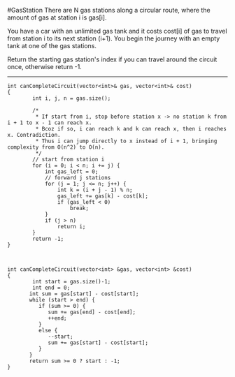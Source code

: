 #GasStation
There are N gas stations along a circular route, where the amount of gas at station i is gas[i].

You have a car with an unlimited gas tank and it costs cost[i] of gas to travel from station i to its next 
station (i+1). You begin the journey with an empty tank at one of the gas stations.

Return the starting gas station's index if you can travel around the circuit once, otherwise return -1.


---


```
int canCompleteCircuit(vector<int>& gas, vector<int>& cost)
{
        int i, j, n = gas.size();

        /*
         * If start from i, stop before station x -> no station k from i + 1 to x - 1 can reach x.
         * Bcoz if so, i can reach k and k can reach x, then i reaches x. Contradiction.
         * Thus i can jump directly to x instead of i + 1, bringing complexity from O(n^2) to O(n).
         */
        // start from station i
        for (i = 0; i < n; i += j) {
            int gas_left = 0;
            // forward j stations
            for (j = 1; j <= n; j++) {
                int k = (i + j - 1) % n;
                gas_left += gas[k] - cost[k];
                if (gas_left < 0)
                    break;
            }
            if (j > n)
                return i;
        }
        return -1;
}



int canCompleteCircuit(vector<int> &gas, vector<int> &cost)
{
        int start = gas.size()-1;
        int end = 0;
       int sum = gas[start] - cost[start];
       while (start > end) {
          if (sum >= 0) {
             sum += gas[end] - cost[end];
             ++end;
          }
          else {
             --start;
             sum += gas[start] - cost[start];
          }
       }
       return sum >= 0 ? start : -1;
}
```